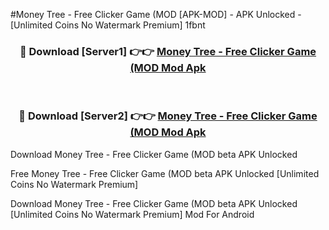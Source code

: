 #Money Tree - Free Clicker Game (MOD [APK-MOD] - APK Unlocked - [Unlimited Coins No Watermark Premium] 1fbnt



<div align="center">

<h3>🔴 Download [Server1] 👉👉 <a href="https://momento.my/?title=Money_Tree_-_Free_Clicker_Game_(MOD">Money Tree - Free Clicker Game (MOD Mod Apk</a></h3><br>

<h3>🔴 Download [Server2] 👉👉 <a href="https://momento.my/?title=Money_Tree_-_Free_Clicker_Game_(MOD">Money Tree - Free Clicker Game (MOD Mod Apk</a></h3>
</div>



Download Money Tree - Free Clicker Game (MOD beta APK Unlocked

Free Money Tree - Free Clicker Game (MOD beta APK Unlocked [Unlimited Coins No Watermark Premium]

Download Money Tree - Free Clicker Game (MOD beta APK Unlocked [Unlimited Coins No Watermark Premium] Mod For Android
